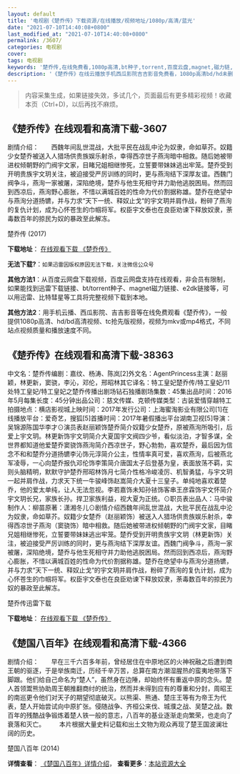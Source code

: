 ```yaml
---
layout: default
title: '电视剧《楚乔传》下载资源/在线播放/视频地址/1080p/高清/蓝光'
date: "2021-07-10T14:40:08+0800"
last_modified_at: "2021-07-10T14:40:08+0800"
permalink: /3607/
categories: 电视剧
cover:
tags: 电视剧
keywords: '楚乔传,在线免费看,1080p高清,bt种子,torrent,百度云盘,magnet,磁力链,迅雷下载资源'
description: '《楚乔传》在线云播放手机西瓜影院吉吉影音免费看，1080p高清bd/hd未删减完整版和tc抢先枪版，mkv/mp4格式，附带bt/torrent种子、magnet/磁力链、百度云盘、网盘资源迅雷下载链接'
---
```


>内容采集生成，如果链接失效，多试几个，页面最后有更多精彩视频！收藏本页（Ctrl+D)，以后再找不麻烦。


## 《楚乔传》在线观看和高清下载-3607

剧情介绍：　　西魏年间乱世混战，大批平民在战乱中沦为奴隶，命如草芥。奴籍少女楚乔被送入人猎场供贵族娱乐射杀，幸得西凉世子燕洵暗中相救。随后她被带进权倾朝野的门阀宇文家，目睹兄姐相继惨死，立誓要带妹妹逃出牢笼。楚乔受到开明贵族宇文玥关注，被迫接受严厉训练的同时，更与燕洵结下深厚友谊。西魏门阀争斗，燕洵一家被屠，深陷绝境，楚乔与他生死相守并力助他逃脱困局。然而回到西凉后，燕洵野心膨胀，不惜以满城百姓的性命为代价割据称雄。楚乔在绝望中与燕洵分道扬镳，并与力求“天下一统、释奴止戈“的宇文玥并肩作战，粉碎了燕洵的复仇计划，成为心怀苍生的巾帼将军。权臣宇文泰也在良臣劝谏下释放奴隶，荼毒数百年的掠民为奴的暴政至此解冻。


楚乔传 (2017)

**下载地址**： [在线观看下载 《楚乔传》](https://www.btbtdy.me/btdy/dy10834.html) 


**无法下载?**：`如果迅雷因版权原因无法下载，关注微信公众号 `

**其他方法1**：从百度云网盘下载视频，百度云网盘支持在线观看，非会员有限制，如果能找到迅雷下载链接、bt/torrent种子、magnet磁力链接、e2dk链接等，可以用迅雷、比特彗星等工具将完整视频下载到本地。

**其他方法2**：用手机云播、西瓜影院、吉吉影音等在线免费观看《楚乔传》，一般提供1080p高清、hd/bd高清视频、tc抢先版视频，视频为mkv或mp4格式，不同站点视频质量和播放速度不同。


## 《楚乔传》在线观看和高清下载-38363

中文名：楚乔传编剧：嘉纹、杨涛、陈岚[2]外文名：AgentPrincess主演：赵丽颖，林更新，窦骁，李沁，邓伦，邢昭林其它译名：特工皇妃楚乔传/特工皇妃/11处特工皇妃/特工皇妃之楚乔传播出剧场钻石独播剧场集数：45集出品时间：2016年5月每集长度：45分钟出品公司：慈文传媒、克顿传媒类型：古装爱情穿越特工拍摄地点：横店影视城上映时间：2017年发行公司：上海蜜淘影业有限公司[1]在线播放平台：爱奇艺，搜狐[5]首播时间：2017年暑假播出平台湖南卫视[5]导演：吴锦源陈国华李才⊙演员表赵丽颖饰楚乔简介奴籍少女楚乔，原被燕洵所吸引，后爱上宇文玥。林更新饰宇文玥简介大夏国宇文阀四少爷，看似淡泊，才智多谋，全世界都知道他爱楚乔窦骁饰燕洵简介西凉世子，野心勃勃，喜欢楚乔，最后因为信念不和和楚乔分道扬镳李沁饰元淳简介公主，性情率真可爱，喜欢燕洵，后被燕北军凌辱，一心向楚乔报仇邓伦饰李策简介唐国太子后登基为皇，表面放荡不羁，实则头脑精明，默默守护楚乔邢昭林饰月七简介性格冷峻凌厉、机智勇猛，与宇文玥一起并肩作战，力求天下统一牛骏峰饰赵嵩简介大夏十三皇子。单纯地喜欢着楚乔，他的爱太单纯，让人无法忽视。李若嘉饰未知孙铱饰客串王彦霖饰宇文怀简介宇文玥长兄，家族长孙。捍卫家族利益，视大夏为正统。⊙职员表出品人：马中骏制作人：柳苗原著：潇湘冬儿⊙剧情介绍西魏年间乱世混战，大批平民在战乱中沦为奴隶，命如草芥。奴籍少女楚乔（赵丽颖饰）被送入人猎场供贵族娱乐射杀，幸得西凉世子燕洵（窦骁饰）暗中相救。随后她被带进权倾朝野的门阀宇文家，目睹兄姐相继惨死，立誓要带妹妹逃出牢笼。楚乔受到开明贵族宇文玥（林更新饰）关注，被迫接受严厉训练的同时，更与燕洵结下深厚友谊。西魏门阀争斗，燕洵一家被屠，深陷绝境，楚乔与他生死相守并力助他逃脱困局。然而回到西凉后，燕洵野心膨胀，不惜以满城百姓的性命为代价割据称雄。楚乔在绝望中与燕洵分道扬镳，并与力求“天下一统、释奴止戈“的宇文玥并肩作战，粉碎了燕洵的复仇计划，成为心怀苍生的巾帼将军。权臣宇文泰也在良臣劝谏下释放奴隶，荼毒数百年的掠民为奴的暴政至此解冻。


楚乔传迅雷下载

**下载地址**： [在线观看下载 《楚乔传》](https://www.993dy.com//vod-detail-id-26592.html) 


## 《楚国八百年》在线观看和高清下载-4366

剧情介绍：　　早在三千六百多年前，曾经居住在中原地区的火神祝融之后遭到商王朝的驱逐，于是举族南迁，历经千辛万苦，总算在南方潮湿腥热的蛮夷地带落下脚跟。他们给自己命名为“楚人”，虽然身在边陲，却始终怀有重返中原的念头。楚人首领鬻熊协助周王朝推翻商纣的统治，然而并未得到应有的尊重和分封，周昭王的南巡更令他们对天子的期望彻底破灭。以熊渠、熊通、楚庄王等有为帝王为代表，楚人开始尝试向中原扩张。侵随战争、齐桓公来伐、城濮之战、吴楚之战。数百年的残酷战争锻炼着楚人铁一般的意志，八百年的基业逐渐走向繁荣，也走向了衰落和灭亡。 　　本片根据大量史料记载和出土文物为观众再现了楚王国波澜壮阔的历史。


楚国八百年 (2014)

**详情查看**： [《楚国八百年》详情介绍](/movie/4366/)， **查看更多**：[本站资源大全](/movie/t/all/)

